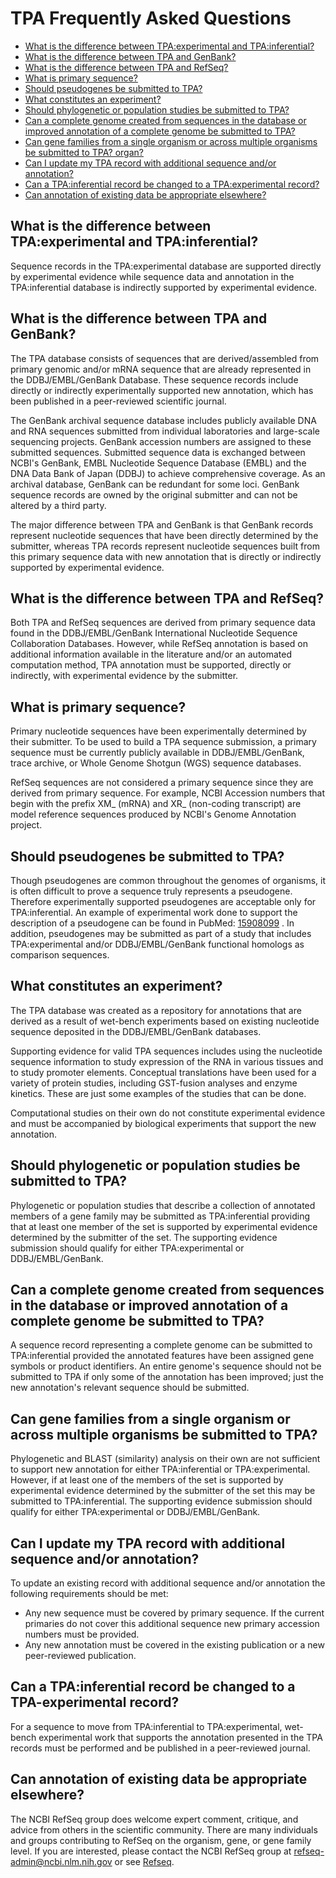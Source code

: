 
# TPA Frequently Asked Questions

*   [What is the difference between TPA:experimental and TPA:inferential?](#IEdiff)
*   [What is the difference between TPA and GenBank?](#gendiff)
*   [What is the difference between TPA and RefSeq?](#refdiff)
*   [What is primary sequence?](#nxdiff)
*   [Should pseudogenes be submitted to TPA?](#pseudogene)
*   [What constitutes an experiment?](#exp)
*   [Should phylogenetic or population studies be submitted to TPA?](#physet)
*   [Can a complete genome created from sequences in the database or improved annotation of a complete genome be submitted to TPA?](#gen1)
*   [Can gene families from a single organism or across multiple organisms be submitted to TPA? organ?](#multi)
*   [Can I update my TPA record with additional sequence and/or annotation?](#update)
*   [Can a TPA:inferential record be changed to a TPA:experimental record?](#update_exp)
*   [Can annotation of existing data be appropriate elsewhere?](#refseq)

## What is the difference between TPA:experimental and TPA:inferential?

Sequence records in the TPA:experimental database are supported directly by experimental evidence while sequence data and annotation in the TPA:inferential database is indirectly supported by experimental evidence.

## What is the difference between TPA and GenBank?

The TPA database consists of sequences that are derived/assembled from primary genomic and/or mRNA sequence that are already represented in the DDBJ/EMBL/GenBank Database. These sequence records include directly or indirectly experimentally supported new annotation, which has been published in a peer-reviewed scientific journal.

The GenBank archival sequence database includes publicly available DNA and RNA sequences submitted from individual laboratories and large-scale sequencing projects. GenBank accession numbers are assigned to these submitted sequences. Submitted sequence data is exchanged between NCBI's GenBank, EMBL Nucleotide Sequence Database (EMBL) and the DNA Data Bank of Japan (DDBJ) to achieve comprehensive coverage. As an archival database, GenBank can be redundant for some loci. GenBank sequence records are owned by the original submitter and can not be altered by a third party.

The major difference between TPA and GenBank is that GenBank records represent nucleotide sequences that have been directly determined by the submitter, whereas TPA records represent nucleotide sequences built from this primary sequence data with new annotation that is directly or indirectly supported by experimental evidence.

## What is the difference between TPA and RefSeq?

Both TPA and RefSeq sequences are derived from primary sequence data found in the DDBJ/EMBL/GenBank International Nucleotide Sequence Collaboration Databases. However, while RefSeq annotation is based on additional information available in the literature and/or an automated computation method, TPA annotation must be supported, directly or indirectly, with experimental evidence by the submitter.

## What is primary sequence?

Primary nucleotide sequences have been experimentally determined by their submitter. To be used to build a TPA sequence submission, a primary sequence must be currently publicly available in DDBJ/EMBL/GenBank, trace archive, or Whole Genome Shotgun (WGS) sequence databases.

RefSeq sequences are not considered a primary sequence since they are derived from primary sequence. For example, NCBI Accession numbers that begin with the prefix XM_ (mRNA) and XR_ (non-coding transcript) are model reference sequences produced by NCBI's Genome Annotation project.

## Should pseudogenes be submitted to TPA?

Though pseudogenes are common throughout the genomes of organisms, it is often difficult to prove a sequence truly represents a pseudogene. Therefore experimentally supported pseudogenes are acceptable only for TPA:inferential. An example of experimental work done to support the description of a pseudogene can be found in PubMed: [15908099](/pubmed/15908099) . In addition, pseudogenes may be submitted as part of a study that includes TPA:experimental and/or DDBJ/EMBL/GenBank functional homologs as comparison sequences.

## What constitutes an experiment?

The TPA database was created as a repository for annotations that are derived as a result of wet-bench experiments based on existing nucleotide sequence deposited in the DDBJ/EMBL/GenBank databases.

Supporting evidence for valid TPA sequences includes using the nucleotide sequence information to study expression of the RNA in various tissues and to study promoter elements. Conceptual translations have been used for a variety of protein studies, including GST-fusion analyses and enzyme kinetics. These are just some examples of the studies that can be done.

Computational studies on their own do not constitute experimental evidence and must be accompanied by biological experiments that support the new annotation.

## Should phylogenetic or population studies be submitted to TPA?

Phylogenetic or population studies that describe a collection of annotated members of a gene family may be submitted as TPA:inferential providing that at least one member of the set is supported by experimental evidence determined by the submitter of the set. The supporting evidence submission should qualify for either TPA:experimental or DDBJ/EMBL/GenBank.

## Can a complete genome created from sequences in the database or improved annotation of a complete genome be submitted to TPA?

A sequence record representing a complete genome can be submitted to TPA:inferential provided the annotated features have been assigned gene symbols or product identifiers. An entire genome's sequence should not be submitted to TPA if only some of the annotation has been improved; just the new annotation's relevant sequence should be submitted.

## Can gene families from a single organism or across multiple organisms be submitted to TPA?

Phylogenetic and BLAST (similarity) analysis on their own are not sufficient to support new annotation for either TPA:inferential or TPA:experimental. However, if at least one of the members of the set is supported by experimental evidence determined by the submitter of the set this may be submitted to TPA:inferential. The supporting evidence submission should qualify for either TPA:experimental or DDBJ/EMBL/GenBank.

## Can I update my TPA record with additional sequence and/or annotation?

To update an existing record with additional sequence and/or annotation the following requirements should be met:

*   Any new sequence must be covered by primary sequence. If the current primaries do not cover this additional sequence new primary accession numbers must be provided.
*   Any new annotation must be covered in the existing publication or a new peer-reviewed publication.

## Can a TPA:inferential record be changed to a TPA-experimental record?

For a sequence to move from TPA:inferential to TPA:experimental, wet-bench experimental work that supports the annotation presented in the TPA records must be performed and be published in a peer-reviewed journal.

## Can annotation of existing data be appropriate elsewhere?

The NCBI RefSeq group does welcome expert comment, critique, and advice from others in the scientific community. There are many individuals and groups contributing to RefSeq on the organism, gene, or gene family level. If you are interested, please contact the NCBI RefSeq group at refseq-admin@ncbi.nlm.nih.gov or see [Refseq](http://www.ncbi.nlm.nih.gov/projects/RefSeq/process.html).





